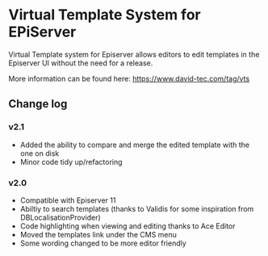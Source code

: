 Virtual Template System for EPiServer
=====================================

Virtual Template system for Episerver allows editors to edit templates in the Episerver UI without the need for a release. 

More information can be found here: https://www.david-tec.com/tag/vts

## Change log

### v2.1

- Added the ability to compare and merge the edited template with the one on disk
- Minor code tidy up/refactoring

### v2.0

- Compatible with Episerver 11
- Abiltiy to search templates (thanks to Validis for some inspiration from DBLocalisationProvider)
- Code highlighting when viewing and editing thanks to Ace Editor
- Moved the templates link under the CMS menu
- Some wording changed to be more editor friendly
